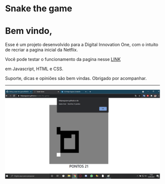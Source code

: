 # Snake the game
# Bem vindo, 
Esse é um projeto desenvolvido para a Digital Innovation One, com o intuito de recriar a pagina inicial da Netflix. 

Você pode testar o funcionamento da pagina nesse [LINK](https://felipeaguiarn.github.io/snake-the-game/)

em Javascript, HTML e CSS.



Suporte, dicas e opiniões são bem vindas. 
Obrigado por acompanhar.

___

![Image of WebPage-1](https://raw.githubusercontent.com/felipeaguiarn/snake-the-game/main/PrintScreen1Snake.png)
